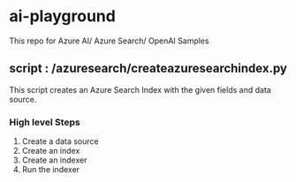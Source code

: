 # ai-playground
This repo for Azure AI/ Azure Search/ OpenAI Samples

## script : /azuresearch/createazuresearchindex.py
This script creates an Azure Search Index with the given fields and data source.
### High level Steps
1. Create a data source
2. Create an index
3. Create an indexer
4. Run the indexer


